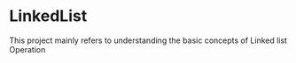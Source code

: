 # LinkedList
This project mainly refers to understanding the basic concepts of Linked list Operation
